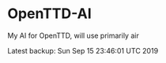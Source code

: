 # OpenTTD-AI
My AI for OpenTTD, will use primarily air

Latest backup: Sun Sep 15 23:46:01 UTC 2019
